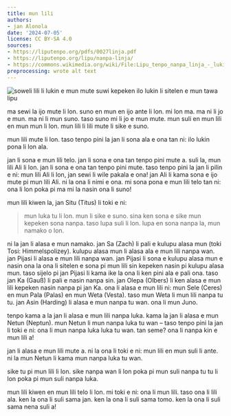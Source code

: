 ```yaml
---
title: mun lili
authors:
- jan Alonola
date: '2024-07-05'
license: CC BY-SA 4.0
sources:
- https://liputenpo.org/pdfs/0027linja.pdf
- https://liputenpo.org/lipu/nanpa-linja/
- https://commons.wikimedia.org/wiki/File:Lipu_tenpo_nanpa_linja_-_lukin_mun.png
preprocessing: wrote alt text
---
```


![soweli lili li lukin e mun mute suwi kepeken ilo lukin li sitelen e mun tawa lipu](https://upload.wikimedia.org/wikipedia/commons/a/ad/Lipu_tenpo_nanpa_linja_-_lukin_mun.png)

ma sewi la ijo mute li lon. suno en mun en ijo ante li lon. mi lon ma. ma ni li jo e mun. ma ni li mun suno. taso suno mi li jo e mun mute. mun suli en mun lili en mun mun li lon. mun lili li lili mute li sike e suno.

mun lili mute li lon. taso tenpo pini la jan li sona ala e ona tan ni: ilo lukin pona li lon ala.

jan li sona e mun lili telo. jan li sona e ona tan tenpo pini mute a. suli la, mun lili Ali li lon. jan li sona e ona tan tenpo pini mute. taso tenpo pini la jan li pilin e ni: mun lili Ali li lon, jan sewi li wile pakala e ona! jan Ali li kama sona e ijo mute pi mun lili Ali. ni la ona li nimi e ona. mi sona pona e mun lili telo tan ni: ona li lon poka pi ma mi la nasin ona li suno!

mun lili kiwen la, jan Situ (Titus) li toki e ni:

> mun luka tu li lon. mun li sike e suno. sina ken sona e sike mun kepeken sona nanpa. taso lupa suli li lon. lupa en sona nanpa la, mun namako o lon.

ni la jan li alasa e mun namako. jan Sa (Zach) li pali e kulupu alasa mun (toki Tosi: Himmelspolizey). kulupu alasa mun li alasa ala e mun lili nanpa wan. jan Pijasi li alasa e mun lili nanpa wan. jan Pijasi li sona e kulupu alasa mun e nasin ona la ona li sitelen e sona pi mun lili sin kepeken nasin pi kulupu alasa mun. taso sijelo pi jan Pijasi li kama ike la ona li ken pini ala e pali ona. taso jan Ka (Gauß) li pali e nasin nanpa sin. jan Olepa (Olbers) li ken alasa e mun lili kepeken nasin nanpa pi jan Ka. ona li alasa e mun lili ni: mun Sele (Ceres) en mun Pala (Palas) en mun Weta (Vesta). taso mun Weta li mun lili nanpa tu tu. jan Asin (Harding) li alasa e mun nanpa tu wan. ona li mun Juno.

tenpo kama a la jan li alasa e mun lili nanpa luka. kama la jan li alasa e mun Netun (Neptun). mun Netun li mun nanpa luka tu wan – taso tenpo pini la jan li toki e ni: ona li mun nanpa luka luka tu wan. tan seme? ona li nanpa kin e mun lili a!

jan li alasa e mun lili mute a. ni la ona li toki e ni: mun lili en mun suli li ante. ni la mun Netun li kama mun nanpa luka tu wan.

sike tu pi mun lili li lon. sike nanpa wan li lon poka pi mun suli nanpa tu tu li lon poka pi mun suli nanpa luka.

mun lili kiwen en mun lili telo li lon. mi toki e ni: ona li mun lili. taso ona li lili ala. ken la ona li suli sama jan. ken la ona li suli sama tomo. ken la ona li suli sama nena suli a!
